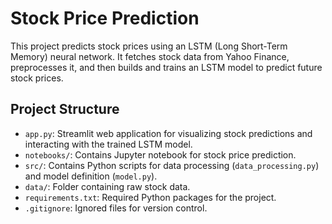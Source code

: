 # Stock Price Prediction

This project predicts stock prices using an LSTM (Long Short-Term Memory) neural network. It fetches stock data from Yahoo Finance, preprocesses it, and then builds and trains an LSTM model to predict future stock prices.

## Project Structure
- `app.py`: Streamlit web application for visualizing stock predictions and interacting with the trained LSTM model.
- `notebooks/`: Contains Jupyter notebook for stock price prediction.
- `src/`: Contains Python scripts for data processing (`data_processing.py`) and model definition (`model.py`).
- `data/`: Folder containing raw stock data.
- `requirements.txt`: Required Python packages for the project.
- `.gitignore`: Ignored files for version control.

